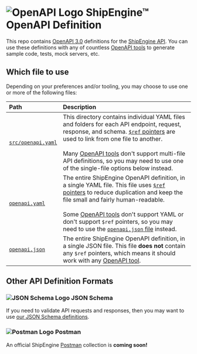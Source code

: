 ![OpenAPI Logo](https://shipengine.github.io/img/openapi-logo.png) ShipEngine™ OpenAPI Definition
==============================================

This repo contains [OpenAPI 3.0](https://github.com/OAI/OpenAPI-Specification/blob/master/versions/3.0.2.md) definitions for the [ShipEngine API](https://shipengine.com).  You can use these definitions with any of countless [OpenAPI tools](https://openapi.tools/) to generate sample code, tests, mock servers, etc.


Which file to use
-----------------------------------
Depending on your preferences and/or tooling, you may choose to use one or more of the following files:

|Path                |Description
|:-------------------|:--------------------------------
|[`src/openapi.yaml`](src/openapi.yaml)|This directory contains individual YAML files and folders for each API endpoint, request, response, and schema.  [`$ref` pointers](https://github.com/OAI/OpenAPI-Specification/blob/master/versions/3.0.2.md#reference-object) are used to link from one file to another.<br><br> Many [OpenAPI tools](https://openapi.tools/) don't support multi-file API definitions, so you may need to use one of the single-file options below instead.
|[`openapi.yaml`](openapi.yaml)        |The entire ShipEngine OpenAPI definition, in a single YAML file.  This file uses [`$ref` pointers](https://github.com/OAI/OpenAPI-Specification/blob/master/versions/3.0.2.md#reference-object) to reduce duplication and keep the file small and fairly human-readable.<br><br> Some [OpenAPI tools](https://openapi.tools/) don't support YAML or don't support `$ref` pointers, so you may need to use the [`openapi.json` file](openapi.json) instead.
|[`openapi.json`](openapi.json)        |The entire ShipEngine OpenAPI definition, in a single JSON file.  This file **does not** contain any `$ref` pointers, which means it should work with any [OpenAPI tool](https://openapi.tools/).


Other API Definition Formats
-----------------------------------

### ![JSON Schema Logo](https://shipengine.github.io/img/json-schema-logo-small.png) JSON Schema
If you need to validate API requests and responses, then you may want to use [our JSON Schema definitions](https://github.com/shipengine/JSON-Schema).

### ![Postman Logo](https://shipengine.github.io/img/postman-logo-small.png) Postman
An official ShipEngine [Postman](https://getpostman.com) collection is **coming soon!**
